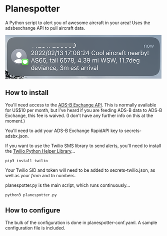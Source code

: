 # Planespotter

A Python script to alert you of awesome aircraft in your area!  Uses the adsbexchange API to pull aircraft data.

![Example message](https://github.com/nicksmadscience/planespotter/blob/main/example.png?raw=True)



## How to install

You'll need access to the [ADS-B Exchange API](https://rapidapi.com/adsbx/api/adsbexchange-com1).  This is normally available for US$10 per month, but I've heard if you are feeding ADS-B data to ADS-B Exchange, this fee is waived.  (I don't have any further info on this at the moment.)

You'll need to add your ADS-B Exchange RapidAPI key to secrets-adsbx.json.



If you want to use the Twilio SMS library to send alerts, you'll need to install the [Twilio Python Helper Library](https://www.twilio.com/docs/libraries/python)...

	pip3 install twilio
	
Your Twilio SID and token will need to be added to secrets-twilio.json, as well as your _from_ and _to_ numbers.

planespotter.py is the main script, which runs continuously...

	python3 planespotter.py


## How to configure

The bulk of the configuration is done in planespotter-conf.yaml.  A sample configuration file is included.